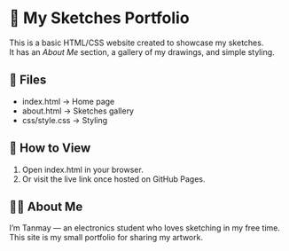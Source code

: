 
# 🎨 My Sketches Portfolio

This is a basic HTML/CSS website created to showcase my sketches.  
It has an *About Me* section, a gallery of my drawings, and simple styling.  

## 📂 Files
- index.html → Home page
- about.html → Sketches gallery
- css/style.css → Styling

## 🚀 How to View
1. Open index.html in your browser.  
2. Or visit the live link once hosted on GitHub Pages.  

## 🧑‍🎨 About Me
I’m Tanmay — an electronics student who loves sketching in my free time.  
This site is my small portfolio for sharing my artwork.
